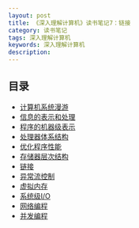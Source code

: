 ```yaml
---
layout: post
title: 《深入理解计算机》读书笔记7：链接
category: 读书笔记
tags: 深入理解计算机
keywords: 深入理解计算机
description:
---
```



## 目录

- [计算机系统漫游](/读书笔记/2021/04/13/《深入理解计算机》读书笔记-计算机系统漫游.html)
- [信息的表示和处理](/读书笔记/2021/04/13/《深入理解计算机》读书笔记-信息的表示和处理.html)
- [程序的机器级表示]()
- [处理器体系结构]()
- [优化程序性能]()
- [存储器层次结构]()
- [链接]()
- [异常流控制]()
- [虚拟内存]()
- [系统级I/O]()
- [网络编程]()
- [并发编程]()
